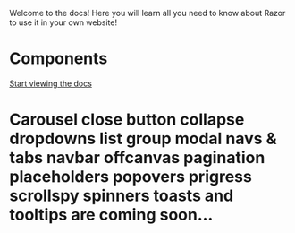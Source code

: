 <div style="display: none;"><link href="https://cdn.razorcss.xyz/css/razor-css-1.1.min.css" rel="stylesheet">
<script src="https://cdn.razorcss.xyz/js/bundle.min.js"></script>
<link href="https://cdn.razorcss.xyz/icons/style.css" rel="stylesheet"></div>

Welcome to the docs! Here you will learn all you need to know about Razor to use it in your own website!

# Components

<a class="btn btn-primary" href="/INTRO.md" role="button">Start viewing the docs</a>

# Carousel close button collapse dropdowns list group modal navs & tabs navbar offcanvas pagination placeholders popovers prigress scrollspy spinners toasts and tooltips are coming soon...
